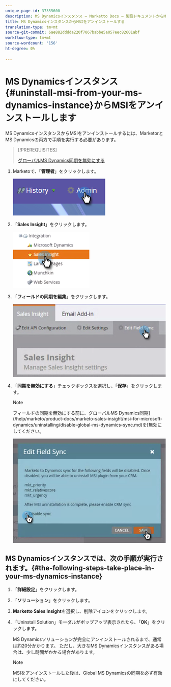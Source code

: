 ```yaml
---
unique-page-id: 37355600
description: MS Dynamicsインスタンス — Marketto Docs — 製品ドキュメントからMSIをアンインストールします
title: MS DynamicsインスタンスからMSIをアンインストールする
translation-type: tm+mt
source-git-commit: 6ae882dddda220f7067babbe5a057eec82601abf
workflow-type: tm+mt
source-wordcount: '156'
ht-degree: 0%

---
```



# MS Dynamicsインスタンス{#uninstall-msi-from-your-ms-dynamics-instance}からMSIをアンインストールします

MS DynamicsインスタンスからMSIをアンインストールするには、MarketorとMS Dynamicsの両方で手順を実行する必要があります。

>[!PREREQUISITES]
>
>[グローバルMS Dynamics同期を無効にする](/help/marketo/product-docs/marketo-sales-insight/msi-for-microsoft-dynamics/uninstalling/disable-global-ms-dynamics-sync.md)

1. Marketoで、「**管理者**」をクリックします。

   ![](assets/one-1.png)

1. 「**Sales Insight**」をクリックします。

   ![](assets/six.png)

1. 「**フィールドの同期を編集**」をクリックします。

   ![](assets/seven.png)

1. 「**同期を無効にする**」チェックボックスを選択し、「**保存**」をクリックします。

   >[!NOTE]
   >
   >フィールドの同期を無効にする前に、グローバルMS Dynamics同期](/help/marketo/product-docs/marketo-sales-insight/msi-for-microsoft-dynamics/uninstalling/disable-global-ms-dynamics-sync.md)を[無効にしてください。

   ![](assets/eight.png)

## MS Dynamicsインスタンスでは、次の手順が実行されます。{#the-following-steps-take-place-in-your-ms-dynamics-instance}

1. 「**詳細設定**」をクリックします。

1. 「**ソリューション**」をクリックします。

1. **Marketto Sales Insight**&#x200B;を選択し、削除アイコンをクリックします。

1. 「Uninstall Solution」モーダルがポップアップ表示されたら、「**OK**」をクリックします。

   MS Dynamicsソリューションが完全にアンインストールされるまで、通常は約20分かかります。 ただし、大きなMS Dynamicsインスタンスがある場合は、少し時間がかかる場合があります。

   >[!NOTE]
   >
   >MSIをアンインストールした後は、Global MS Dynamicsの同期を必ず有効にしてください。
